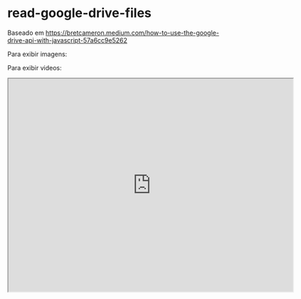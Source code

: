# read-google-drive-files

Baseado em https://bretcameron.medium.com/how-to-use-the-google-drive-api-with-javascript-57a6cc9e5262

Para exibir imagens:
<img src="https://drive.google.com/uc?id=[id-do-arquivo]" alt="">

Para exibir videos:

<iframe src="https://drive.google.com/file/d/[id-do-arquivo]/preview" width="640" height="480" allow="autoplay"></iframe>
